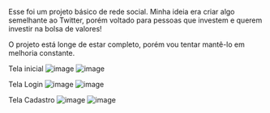 Esse foi um projeto básico de rede social. Minha ideia era criar algo semelhante ao Twitter, porém voltado para pessoas que investem e querem investir na bolsa de valores!

O projeto está longe de estar completo, porém vou tentar mantê-lo em melhoria constante.

Tela inicial
![image](https://github.com/user-attachments/assets/5f54a8d8-e73b-43bf-b992-01d74afcf6fb)
![image](https://github.com/user-attachments/assets/f57ff1d6-2626-4949-8e45-1a1d382e317a)

Tela Login
![image](https://github.com/user-attachments/assets/6a798837-494d-400a-9323-9ded95dc8a6b)
![image](https://github.com/user-attachments/assets/89763acb-82d3-4b14-9450-94d8889c8a61)

Tela Cadastro
![image](https://github.com/user-attachments/assets/837af6c0-7ed2-4ddc-92ac-808db00c5fdd)
![image](https://github.com/user-attachments/assets/eb57850c-47bb-4e3a-9616-74519ab91894)
